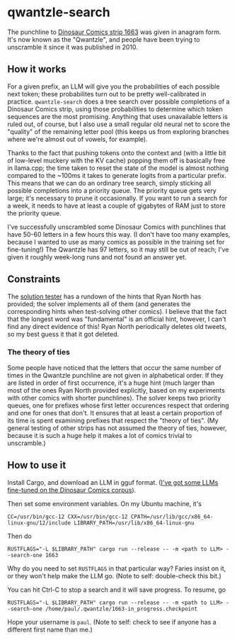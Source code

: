 # qwantzle-search

The punchline to [Dinosaur Comics strip 1663](https://www.qwantz.com/index.php?comic=1663) was given in anagram form. It's now known as the "Qwantzle", and people have been trying to unscramble it since it was published in 2010. 

## How it works

For a given prefix, an LLM will give you the probabilities of each possible next token; these probabilites turn out to be pretty well-calibrated in practice. `qwantzle-search` does a tree search over possible completions of a Dinosaur Comics strip, using those probabilities to determine which token sequences are the most promising. Anything that uses unavailable letters is ruled out, of course, but I also use a small regular old neural net to score the "quality" of the remaining letter pool (this keeps us from exploring branches where we're almost out of vowels, for example).

Thanks to the fact that pushing tokens onto the context and (with a little bit of low-level muckery with the KV cache) popping them off is basically free in llama.cpp; the time taken to reset the state of the model is almost nothing compared to the ~100ms it takes to generate logits from a particular prefix. This means that we can do an ordinary tree search, simply sticking all possible completions into a priority queue. The priority queue gets very large; it's necessary to prune it occasionally. If you want to run a search for a week, it needs to have at least a couple of gigabytes of RAM just to store the priority queue.

I've successfully unscrambled some Dinosaur Comics with punchlines that have 50-60 letters in a few hours this way. (I don't have too many examples, because I wanted to use as many comics as possible in the training set for fine-tuning!) The Qwantzle has 97 letters, so it may still be out of reach; I've given it roughly week-long runs and not found an answer yet.

## Constraints

The [solution tester](https://www.afifthofnothing.com/anacryptogram.html) has a rundown of the hints that Ryan North has provided; the solver implements all of them (and generates the corresponding hints when test-solving other comics). I believe that the fact that the longest word was "fundamental" is an official hint, however, I can't find any direct evidence of this! Ryan North periodically deletes old tweets, so my best guess it that it got deleted.

### The theory of ties

Some people have noticed that the letters that occur the same number of times in the Qwantzle punchline are not given in alphabetical order. If they are listed in order of first occurrence, it's a huge hint (much larger than most of the ones Ryan North provided explicitly, based on my experiments with other comics with shorter punchlines). The solver keeps two priority queues, one for prefixes whose first letter occurences respect that ordering and one for ones that don't. It ensures that at least a certain proportion of its time is spent examining prefixes that respect the "theory of ties". (My general testing of other strips has not assumed the theory of ties, however, because it is such a huge help it makes a lot of comics trivial to unscramble.)

## How to use it

Install Cargo, and download an LLM in gguf format. ([I've got some LLMs fine-tuned on the Dinosaur Comics corpus](https://huggingface.co/paul-stansifer)).

Then set some environment variables. On my Ubuntu machine, it's 
```
CC=/usr/bin/gcc-12 CXX=/usr/bin/gcc-12 CPATH=/usr/lib/gcc/x86_64-linux-gnu/12/include LIBRARY_PATH=/usr/lib/x86_64-linux-gnu
```

Then do
```
RUSTFLAGS="-L $LIBRARY_PATH" cargo run --release -- -m <path to LLM> --search-one 1663
```

Why do you need to set `RUSTFLAGS` in that particular way? Faries insist on it, or they won't help make the LLM go. (Note to self: double-check this bit.)

You can hit Ctrl-C to stop a search and it will save progress. To resume, go

```
RUSTFLAGS="-L $LIBRARY_PATH" cargo run --release -- -m <path to LLM> --search-one /home/paul/.qwantzle/1663-in_progress.checkpoint
```

Hope your username is `paul`. (Note to self: check to see if anyone has a different first name than me.)
